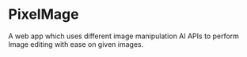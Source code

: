 # PixelMage
A web app which uses different image manipulation AI APIs to perform Image editing with ease on given images.
